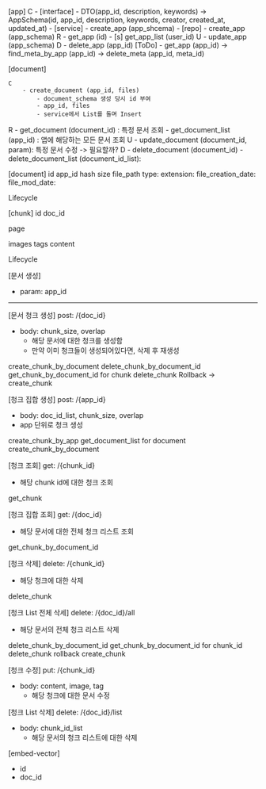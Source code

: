 [app]
    C
    	- [interface]
    		- DTO(app_id, description, keywords) -> AppSchema(id, app_id, description, keywords, creator, created_at, updated_at)
    	- [service]
    		- create_app (app_shcema)
    	- [repo]
    		- create_app (app_schema)
    R
    	- get_app (id)
    	- [s] get_app_list (user_id)
    U
    	- update_app (app_schema)
    D
    	- delete_app (app_id) [ToDo]
    		- get_app (app_id) -> find_meta_by_app (app_id) -> delete_meta (app_id, meta_id)

[document]

    C
    	- create_document (app_id, files)
    		- document_schema 생성 당시 id 부여
    		- app_id, files
    		- service에서 List를 돌며 Insert
   R
   		- get_document (document_id) : 특정 문서 조회
   		- get_document_list (app_id) : 앱에 해당하는 모든 문서 조회
   U
   		- update_document (document_id, param): 특정 문서 수정 -> 필요할까?
   D
   		- delete_document (document_id)
   		- delete_document_list (document_id_list):  
   		

[document]
id
app_id
hash
size
file_path
type:
extension:
file_creation_date:
file_mod_date:

Lifecycle

[chunk]
id
doc_id

page

images
tags
content

Lifecycle


[문서 생성]
- param: app_id

--- 

[문서 청크 생성]
post: /{doc_id}
- body: chunk_size, overlap
	- 해당 문서에 대한 청크를 생성함
	- 만약 이미 청크들이 생성되어있다면, 삭제 후 재생성

create_chunk_by_document
	delete_chunk_by_document_id
		get_chunk_by_document_id
			for chunk delete_chunk
				Rollback -> create_chunk


[청크 집합 생성]
post: /{app_id}
- body: doc_id_list, chunk_size, overlap
- app 단위로 청크 생성

create_chunk_by_app
	get_document_list
		for document create_chunk_by_document


[청크 조회]
get: /{chunk_id}
- 해당 chunk id에 대한 청크 조회

get_chunk

[청크 집합 조회]
get: /{doc_id}
- 해당 문서에 대한 전체 청크 리스트 조회

get_chunk_by_document_id

[청크 삭제]
delete: /{chunk_id}
- 해당 청크에 대한 삭제

delete_chunk

[청크 List 전체 삭세]
delete: /{doc_id}/all
- 해당 문서의 전체 청크 리스트 삭제

delete_chunk_by_document_id
	get_chunk_by_document_id
		for chunk_id delete_chunk
			rollback create_chunk


[청크 수정]
put: /{chunk_id}
- body: content, image, tag
	- 해당 청크에 대한 문서 수정
	
[청크 List 삭제]
delete: /{doc_id}/list
- body: chunk_id_list
	- 해당 문서의 청크 리스트에 대한 삭제


[embed-vector]
- id
- doc_id



